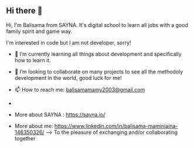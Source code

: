 ## Hi there 👋

Hi, I'm Balisama from SAYNA. It's digital school to learn all jobs with a good family spirit and game way.

I'm interested in code but I am not developer, sorry!

- 🌱 I’m currently learning  all things about development and specifically how to learn it.
- 👯 I’m looking to collaborate on many projects to see all the methodoly development in the world, good luck for me!
  
- 📫 How to reach me: balisamamamy2003@gmail.com
- 
- More about SAYNA : https://sayna.io/                                                                                                    
- More about me: https://www.linkedin.com/in/balisama-maminiaina-146350326/
--> To the pleasure of exchanging and/or collaborating together

